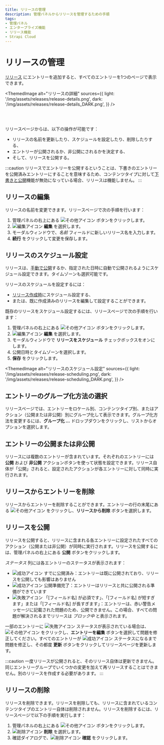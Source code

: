 ```yaml
---
title: リリースの管理
description: 管理パネルからリリースを管理するための手順
tags:
- 管理パネル
- エンタープライズ機能
- リリース機能
- Strapi Cloud
---
```


# リリースの管理 <EnterpriseBadge /> <CloudTeamBadge />

[リリース](/user-docs/releases/introduction) にエントリーを追加すると、すべてのエントリーを1つのページで表示できます。

<ThemedImage
  alt="リリースの詳細"
  sources={{
    light: '/img/assets/releases/release-details.png',
    dark: '/img/assets/releases/release-details_DARK.png',
  }}
/>

<br /><br />

リリースページからは、以下の操作が可能です：

- リリースの名前を更新したり、スケジュールを設定したり、削除したりする、
- エントリーが公開されるか、非公開にされるかを決定する、
- そして、リリースを公開する。

<!-- - [表示方法を調整](#choose-how-entries-are-grouped)して、エントリーをロケール別またはコンテンツタイプ別にグループ化して表示する、 -->
<!-- - 特定のエントリーを編集するか、リリースから[削除](#remove-entries-from-a-release)する、 -->

:::caution
リリースでエントリーを公開するということは、下書きのエントリーを公開済みエントリーにすることを意味するため、コンテンツタイプに対して[下書きと公開](/user-docs/content-manager/saving-and-publishing-content)機能が無効になっている場合、リリースは機能しません。
:::

## リリースの編集

リリースの名前を変更できます。リリースページで次の手順を行います：

1. 管理パネルの右上にある ![その他アイコン](/img/assets/icons/v5/More.svg) ボタンをクリックします。
2. ![編集アイコン](/img/assets/icons/v5/Pencil.svg) **編集** を選択します。
3. モーダルウィンドウで、_名前_ フィールドに新しいリリース名を入力します。
4. **続行** をクリックして変更を保存します。

## リリースのスケジュール設定

リリースは、[手動で公開](#publishing-a-release)するか、指定された日時に自動で公開されるようにスケジュール設定できます。タイムゾーンも選択可能です。

リリースのスケジュールを設定するには：

- [リリース作成時](/user-docs/releases/creating-a-release)にスケジュール設定する、
- または、既に作成済みのリリースを編集して設定することができます。

既存のリリースをスケジュール設定するには、リリースページで次の手順を行います：
1. 管理パネルの右上にある ![その他アイコン](/img/assets/icons/v5/More.svg) ボタンをクリックします。
2. ![編集アイコン](/img/assets/icons/v5/Pencil.svg) **編集** を選択します。
3. モーダルウィンドウで **リリースをスケジュール** チェックボックスをオンにします。
4. 公開日時とタイムゾーンを選択します。
5. **保存** をクリックします。

<ThemedImage
  alt="リリースのスケジュール設定"
  sources={{
    light: '/img/assets/releases/release-scheduling.png',
    dark: '/img/assets/releases/release-scheduling_DARK.png',
  }}
/>

## エントリーのグループ化方法の選択

リリースページでは、エントリーをロケール別、コンテンツタイプ別、またはアクション（公開または非公開）別にグループ化して表示できます。グループ化方法を変更するには、**グループ化 …** ドロップダウンをクリックし、リストからオプションを選択します。

## エントリーの公開または非公開

リリースには複数のエントリーが含まれています。それぞれのエントリーには **公開** および **非公開** アクションボタンを使って状態を設定できます。リリース自体が「公開」されると、設定されたアクションが各エントリーに対して同時に実行されます。

## リリースからエントリーを削除

リリースからエントリーを削除することができます。エントリーの行の末尾にある ![その他アイコン](/img/assets/icons/v5/More.svg) をクリックし、**リリースから削除** ボタンを選択します。

## リリースを公開

リリースを公開すると、リリースに含まれる各エントリーに設定されたすべてのアクション（公開または非公開）が同時に実行されます。リリースを公開するには、管理パネルの右上にある **公開** ボタンをクリックします。

_ステータス_ 列には各エントリーのステータスが表示されます：

- ![成功アイコン](/img/assets/icons/v5/CheckCircle.svg) すでに公開済み：エントリーは既に公開されており、リリースを公開しても影響はありません
- ![成功アイコン](/img/assets/icons/v5/CheckCircle.svg) 公開準備完了：エントリーはリリースと共に公開される準備ができています
- ![失敗アイコン](/img/assets/icons/v5/CrossCircle2.svg) 「[フィールド名] が必須です」、「[フィールド名] が短すぎます」または「[フィールド名] が長すぎます」：エントリーは、赤い警告メッセージに記載された問題のため、公開できません。この場合、すべての問題が解決されるまでリリースは *ブロック中* と表示されます。

一部のエントリーに ![失敗アイコン](/img/assets/icons/v5/CrossCircle2.svg) ステータスが表示されている場合は、![その他アイコン](/img/assets/icons/v5/More.svg) をクリックし、**エントリーを編集** ボタンを選択して問題を修正してください。すべてのエントリーが ![成功アイコン](/img/assets/icons/v5/CheckCircle.svg) ステータスになるまで問題を修正し、その都度 **更新** ボタンをクリックしてリリースページを更新します。

:::caution
一度リリースが公開されると、そのリリース自体は更新できません。同じエントリーグループでいくつかの変更を加えて再リリースすることはできません。別のリリースを作成する必要があります。
:::

## リリースの削除

リリースを削除できます。リリースを削除しても、リリースに含まれているコンテンツタイプのエントリー自体は削除されません。リリースを削除するには、リリースページで以下の手順を実行します：

1. 管理パネルの右上にある ![その他アイコン](/img/assets/icons/v5/More.svg) ボタンをクリックします。
2. ![削除アイコン](/img/assets/icons/v5/Trash.svg) **削除** を選択します。
3. 確認ダイアログで、![削除アイコン](/img/assets/icons/v5/Trash.svg) **確認** をクリックします。
